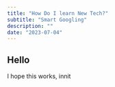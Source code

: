 ```yaml
---
title: "How Do I learn New Tech?"
subtitle: "Smart Googling"
description: ""
date: "2023-07-04"
---
```


## Hello

I hope this works, innit
